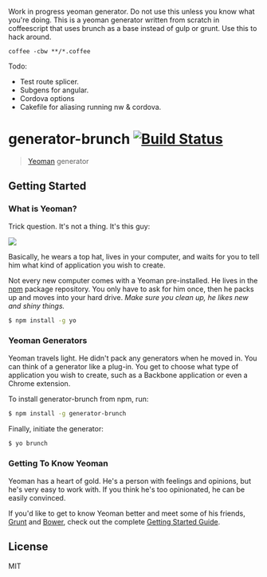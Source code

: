 Work in progress yeoman generator. Do not use this unless you know what you're doing. 
This is a yeoman generator written from scratch in coffeescript that uses brunch as a base instead of gulp or grunt. 
Use this to hack around. 
```
coffee -cbw **/*.coffee
```
Todo:   
- Test route splicer.  
- Subgens for angular.  
- Cordova options  
- Cakefile for aliasing running nw & cordova.  

# generator-brunch [![Build Status](https://secure.travis-ci.org/kaustavha/generator-brunch.png?branch=master)](https://travis-ci.org/kaustavha/generator-brunch)

> [Yeoman](http://yeoman.io) generator


## Getting Started

### What is Yeoman?

Trick question. It's not a thing. It's this guy:

![](http://i.imgur.com/JHaAlBJ.png)

Basically, he wears a top hat, lives in your computer, and waits for you to tell him what kind of application you wish to create.

Not every new computer comes with a Yeoman pre-installed. He lives in the [npm](https://npmjs.org) package repository. You only have to ask for him once, then he packs up and moves into your hard drive. *Make sure you clean up, he likes new and shiny things.*

```bash
$ npm install -g yo
```

### Yeoman Generators

Yeoman travels light. He didn't pack any generators when he moved in. You can think of a generator like a plug-in. You get to choose what type of application you wish to create, such as a Backbone application or even a Chrome extension.

To install generator-brunch from npm, run:

```bash
$ npm install -g generator-brunch
```

Finally, initiate the generator:

```bash
$ yo brunch
```

### Getting To Know Yeoman

Yeoman has a heart of gold. He's a person with feelings and opinions, but he's very easy to work with. If you think he's too opinionated, he can be easily convinced.

If you'd like to get to know Yeoman better and meet some of his friends, [Grunt](http://gruntjs.com) and [Bower](http://bower.io), check out the complete [Getting Started Guide](https://github.com/yeoman/yeoman/wiki/Getting-Started).


## License

MIT
